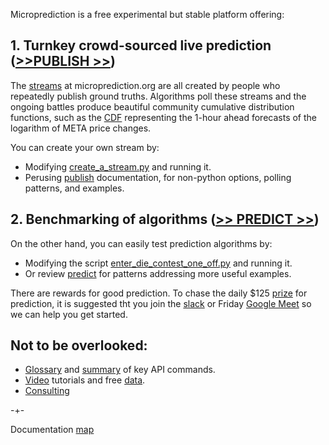 Microprediction is a free experimental but stable platform offering:

## 1. Turnkey crowd-sourced live prediction ([>>PUBLISH >>](https://microprediction.github.io/microprediction/publish.html))

The [streams](https://www.microprediction.org/browse_streams.html) at
microprediction.org are all created by people who repeatedly publish ground truths. Algorithms
poll these streams and the ongoing battles produce 
beautiful community cumulative distribution functions, such as the [CDF](https://www.microprediction.org/stream_dashboard.html?stream=faang_1&horizon=3555) representing the 1-hour ahead
forecasts of the logarithm of META price changes. 

You can create your own stream by:
 - Modifying [create_a_stream.py](https://github.com/microprediction/microprediction/blob/master/hello_world/create_a_stream.py) and running it. 
 - Perusing [publish](https://microprediction.github.io/microprediction/publish.html)  documentation, for non-python options, polling patterns, and examples.   

## 2. Benchmarking of algorithms ([>> PREDICT >>](https://microprediction.github.io/microprediction/predict.html))

On the other hand, you can easily test prediction algorithms by: 

 - Modifying the script
[enter_die_contest_one_off.py](https://github.com/microprediction/microprediction/blob/master/hello_world/enter_die_contest_one_off.py) and running it.
 - Or review [predict](https://microprediction.github.io/microprediction/predict.html) for patterns addressing more useful examples. 

There are rewards for good prediction. To chase the daily $125 [prize](https://www.microprediction.com/competitions/daily) for prediction, it is suggested tht you join the [slack](https://microprediction.github.io/microprediction/slack.html) or Friday [Google Meet](https://microprediction.github.io/microprediction/meet.html) so we can help you get started.

## Not to be overlooked:

 - [Glossary](https://microprediction.github.io/microprediction/glossary.html) and [summary](https://microprediction.github.io/microprediction/summary.html) of key API commands.
 - [Video](https://microprediction.github.io/microprediction/videos.html) tutorials and free [data](https://microprediction.github.io/microprediction/data.html). 
 - [Consulting](https://github.com/microprediction/microprediction/blob/master/docs/consulting.md) 
 
-+- 

Documentation [map](https://microprediction.github.io/microprediction/map.html) 






